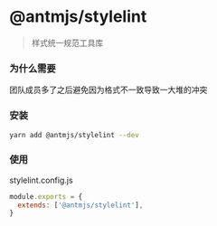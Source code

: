 # @antmjs/stylelint

> 样式统一规范工具库

### 为什么需要

团队成员多了之后避免因为格式不一致导致一大堆的冲突

### 安装

```bash
yarn add @antmjs/stylelint --dev
```

### 使用

stylelint.config.js

```javascript
module.exports = {
  extends: ['@antmjs/stylelint'],
}
```
